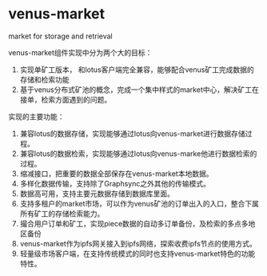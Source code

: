 # venus-market
market for storage and retrieval

venus-market组件实现中分为两个大的目标：
1. 实现单矿工版本， 和lotus客户端完全兼容，能够配合venus矿工完成数据的存储和检索功能
2. 基于venus分布式矿池的概念，完成一个集中样式的market中心，解决矿工在接单，检索方面遇到的问题。

实现的主要功能：
1. 兼容lotus的数据存储，实现能够通过lotus向venus-market进行数据存储过程。
2. 兼容lotus的数据检索，实现能够通过lotus向venus-marke他进行数据检索的过程。
3. 缩减接口，把重要的数据全部保存在venus-market本地数据。
4. 多样化数据传输，支持除了Graphsync之外其他的传输模式。
5. 数据高可用，支持主要元数据存储到数据库里面。
6. 支持多租户的market市场，可以作为venus矿池的订单出入的入口，整合下属所有矿工的存储检索能力。
7. 撮合用户订单和矿工，实现piece数据的自动多订单备份，及检索的多点多地区备份
8. venus-market作为ipfs网关接入到ipfs网络，探索收费ipfs节点的使用方式。
6. 轻量级市场客户端，在支持传统模式的同时也支持venus-market特色的功能特性。



